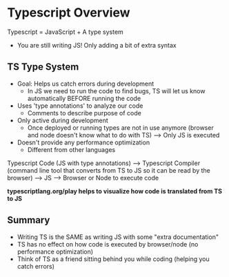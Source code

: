 # Typescript Overview

Typescript = JavaScript + A type system

- You are still writing JS! Only adding a bit of extra syntax

## TS Type System

- Goal: Helps us catch errors during development
  - In JS we need to run the code to find bugs, TS will let us know automatically BEFORE running the code
- Uses 'type annotations' to analyze our code
  - Comments to describe purpose of code
- Only active during development
  - Once deployed or running types are not in use anymore (browser and node doesn't know what to do with TS) --> Only JS is executed
- Doesn't provide any performance optimization
  - Different from other languages

Typescript Code (JS with type annotations) --> Typescript Compiler (command line tool that converts from TS to JS so it can be read by the browser) --> JS --> Browser or Node to execute code

**typescriptlang.org/play helps to visualize how code is translated from TS to JS**

## Summary

- Writing TS is the SAME as writing JS with some "extra documentation"
- TS has no effect on how code is executed by browser/node (no performance optimization)
- Think of TS as a friend sitting behind you while coding (helping you catch errors)
